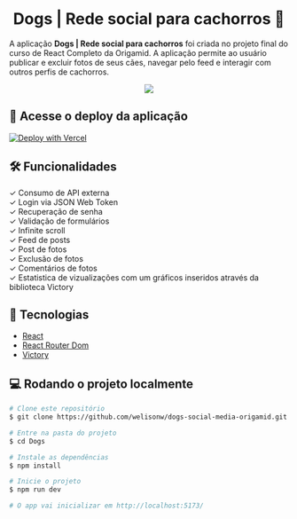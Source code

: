 <h1 align='center'>
Dogs | Rede social para cachorros 🐾
</h1>

A aplicação **Dogs | Rede social para cachorros** foi criada no projeto final do curso de React Completo da Origamid. A aplicação permite ao usuário publicar e excluir fotos de seus cães, navegar pelo feed e interagir com outros perfis de cachorros. 

<div align="center" id="top"> 
  <img src="./public/preview.gif" />
</div>


## 🔗 Acesse o deploy da aplicação

[![Deploy with Vercel](https://vercel.com/button)](https://dogs-social-media-origamid.vercel.app/)


## 🛠️ Funcionalidades

✓ Consumo de API externa\
✓ Login via JSON Web Token\
✓ Recuperação de senha\
✓ Validação de formulários\
✓ Infinite scroll\
✓ Feed de posts\
✓ Post de fotos\
✓ Exclusão de fotos\
✓ Comentários de fotos\
✓ Estatistica de vizualizações com um gráficos inseridos através da biblioteca Victory

## 🚀 Tecnologias

- [React](https://react.dev/)
- [React Router Dom](https://www.npmjs.com/package/react-router-dom)
- [Victory](https://github.com/FormidableLabs/victory)

## 💻 Rodando o projeto localmente
```bash
# Clone este repositório
$ git clone https://github.com/welisonw/dogs-social-media-origamid.git

# Entre na pasta do projeto
$ cd Dogs

# Instale as dependências
$ npm install

# Inicie o projeto
$ npm run dev

# O app vai inicializar em http://localhost:5173/
```